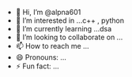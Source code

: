 - 👋 Hi, I’m @alpna601
- 👀 I’m interested in ...c++ , python 
- 🌱 I’m currently learning ...dsa
- 💞️ I’m looking to collaborate on ...
- 📫 How to reach me ...
- 😄 Pronouns: ...
- ⚡ Fun fact: ...

<!---
alpna601/alpna601 is a ✨ special ✨ repository because its `README.md` (this file) appears on your GitHub profile.
You can click the Preview link to take a look at your changes.
--->
